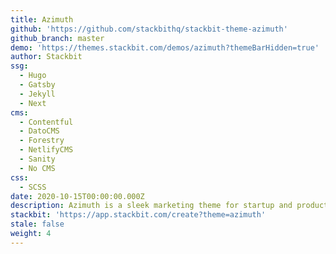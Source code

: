 ```yaml
---
title: Azimuth
github: 'https://github.com/stackbithq/stackbit-theme-azimuth'
github_branch: master
demo: 'https://themes.stackbit.com/demos/azimuth?themeBarHidden=true'
author: Stackbit
ssg:
  - Hugo
  - Gatsby
  - Jekyll
  - Next
cms:
  - Contentful
  - DatoCMS
  - Forestry
  - NetlifyCMS
  - Sanity
  - No CMS
css:
  - SCSS
date: 2020-10-15T00:00:00.000Z
description: Azimuth is a sleek marketing theme for startup and product sites.
stackbit: 'https://app.stackbit.com/create?theme=azimuth'
stale: false
weight: 4
---
```

